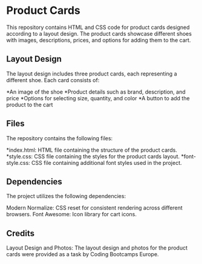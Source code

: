 # Product Cards

This repository contains HTML and CSS code for product cards designed according to a layout design. The product cards showcase different shoes with images, descriptions, prices, and options for adding them to the cart.

## Layout Design

The layout design includes three product cards, each representing a different shoe. Each card consists of:

*An image of the shoe
*Product details such as brand, description, and price
*Options for selecting size, quantity, and color
*A button to add the product to the cart

## Files

The repository contains the following files:

*index.html: HTML file containing the structure of the product cards.
*style.css: CSS file containing the styles for the product cards layout.
\*font-style.css: CSS file containing additional font styles used in the project.

## Dependencies

The project utilizes the following dependencies:

Modern Normalize: CSS reset for consistent rendering across different browsers.
Font Awesome: Icon library for cart icons.

## Credits

Layout Design and Photos: The layout design and photos for the product cards were provided as a task by Coding Bootcamps Europe.
